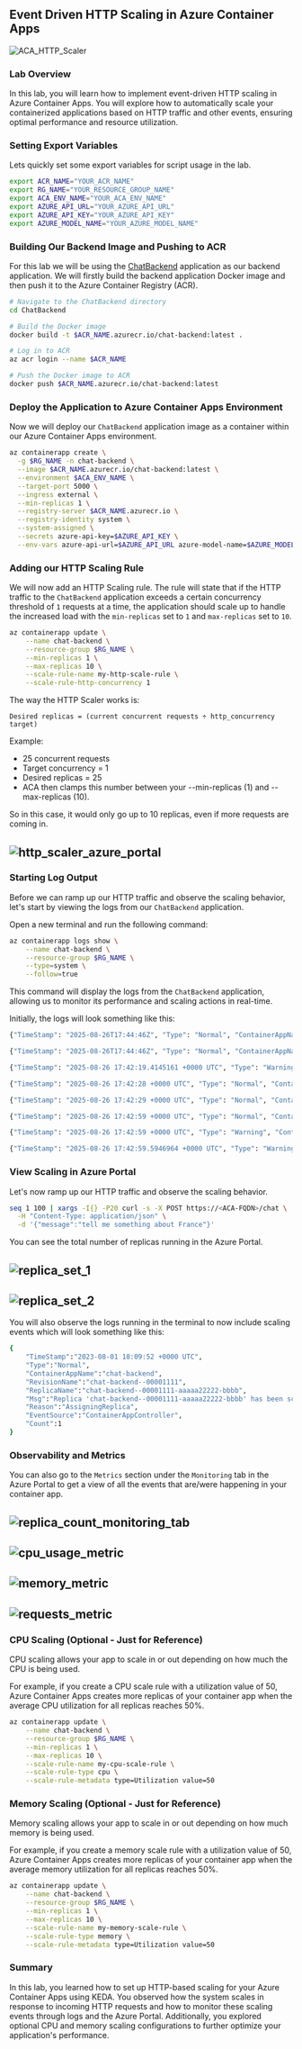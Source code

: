 ## Event Driven HTTP Scaling in Azure Container Apps 

![ACA_HTTP_Scaler](./Assets/ACA_HTTP_Scaler.png)

### Lab Overview
In this lab, you will learn how to implement event-driven HTTP scaling in Azure Container Apps. You will explore how to automatically scale your containerized applications based on HTTP traffic and other events, ensuring optimal performance and resource utilization.

### Setting Export Variables
Lets quickly set some export variables for script usage in the lab.
```bash
export ACR_NAME="YOUR_ACR_NAME"
export RG_NAME="YOUR_RESOURCE_GROUP_NAME"
export ACA_ENV_NAME="YOUR_ACA_ENV_NAME"
export AZURE_API_URL="YOUR_AZURE_API_URL"
export AZURE_API_KEY="YOUR_AZURE_API_KEY"
export AZURE_MODEL_NAME="YOUR_AZURE_MODEL_NAME"
```

### Building Our Backend Image and Pushing to ACR
For this lab we will be using the [ChatBackend](./ChatBackend/app.py) application as our backend application. We will firstly build the backend application Docker image and then push it to the Azure Container Registry (ACR).

```bash
# Navigate to the ChatBackend directory
cd ChatBackend

# Build the Docker image
docker build -t $ACR_NAME.azurecr.io/chat-backend:latest .

# Log in to ACR
az acr login --name $ACR_NAME

# Push the Docker image to ACR
docker push $ACR_NAME.azurecr.io/chat-backend:latest
```

### Deploy the Application to Azure Container Apps Environment
Now we will deploy our `ChatBackend` application image as a container within our Azure Container Apps environment.

```bash
az containerapp create \
  -g $RG_NAME -n chat-backend \
  --image $ACR_NAME.azurecr.io/chat-backend:latest \
  --environment $ACA_ENV_NAME \
  --target-port 5000 \
  --ingress external \
  --min-replicas 1 \
  --registry-server $ACR_NAME.azurecr.io \
  --registry-identity system \
  --system-assigned \
  --secrets azure-api-key=$AZURE_API_KEY \
  --env-vars azure-api-url=$AZURE_API_URL azure-model-name=$AZURE_MODEL_NAME azure-api-key=secretref:azure-api-key
```

### Adding our HTTP Scaling Rule
We will now add an HTTP Scaling rule. The rule will state that if the HTTP traffic to the `ChatBackend` application exceeds a certain concurrency threshold of `1` requests at a time, the application should scale up to handle the increased load with the `min-replicas` set to `1` and `max-replicas` set to `10`.

```bash
az containerapp update \
    --name chat-backend \
    --resource-group $RG_NAME \
    --min-replicas 1 \
    --max-replicas 10 \
    --scale-rule-name my-http-scale-rule \
    --scale-rule-http-concurrency 1
```

The way the HTTP Scaler works is:
```simple
Desired replicas = (current concurrent requests ÷ http_concurrency target)
```

Example:
 - 25 concurrent requests
 - Target concurrency = 1
 - Desired replicas = 25
 - ACA then clamps this number between your --min-replicas (1) and --max-replicas (10).

So in this case, it would only go up to 10 replicas, even if more requests are coming in.

![http_scaler_azure_portal](./Assets/http_scaler_azure_portal.png)
--

### Starting Log Output
Before we can ramp up our HTTP traffic and observe the scaling behavior, let's start by viewing the logs from our `ChatBackend` application.

Open a new terminal and run the following command:

```bash
az containerapp logs show \
    --name chat-backend \
    --resource-group $RG_NAME \
    --type=system \
    --follow=true
```

This command will display the logs from the `ChatBackend` application, allowing us to monitor its performance and scaling actions in real-time.

Initially, the logs will look something like this:
```bash
{"TimeStamp": "2025-08-26T17:44:46Z", "Type": "Normal", "ContainerAppName": null, "RevisionName": null, "ReplicaName": null, "Msg": "Connecting to the events collector...", "Reason": "StartingGettingEvents", "EventSource": "ContainerAppController", "Count": 1}

{"TimeStamp": "2025-08-26T17:44:46Z", "Type": "Normal", "ContainerAppName": null, "RevisionName": null, "ReplicaName": null, "Msg": "Successfully connected to events server", "Reason": "ConnectedToEventsServer", "EventSource": "ContainerAppController", "Count": 1}

{"TimeStamp": "2025-08-26 17:42:19.4145161 +0000 UTC", "Type": "Warning", "ContainerAppName": "chat-backend", "RevisionName": "chat-backend--0000002", "ReplicaName": "chat-backend--0000002-7d67cb9688-mfpbq", "Msg": "Probe of StartUp failed with timeout in 1 seconds.", "Reason": "ProbeFailed", "EventSource": "ContainerAppController", "Count": 1}

{"TimeStamp": "2025-08-26 17:42:28 +0000 UTC", "Type": "Normal", "ContainerAppName": "chat-backend", "RevisionName": "chat-backend--0000002", "ReplicaName": "", "Msg": "Updating revision : chat-backend--0000002", "Reason": "RevisionUpdate", "EventSource": "ContainerAppController", "Count": 5}

{"TimeStamp": "2025-08-26 17:42:29 +0000 UTC", "Type": "Normal", "ContainerAppName": "chat-backend", "RevisionName": "chat-backend--0000002", "ReplicaName": "", "Msg": "Successfully provisioned revision 'chat-backend--0000002'", "Reason": "RevisionReady", "EventSource": "ContainerAppController", "Count": 4}

{"TimeStamp": "2025-08-26 17:42:59 +0000 UTC", "Type": "Normal", "ContainerAppName": "chat-backend", "RevisionName": "chat-backend--0000001", "ReplicaName": "", "Msg": "KEDA is stopping the watch for revision 'chat-backend--0000001' to monitor scale operations for this revision", "Reason": "KEDAScalersStopped", "EventSource": "KEDA", "Count": 1}

{"TimeStamp": "2025-08-26 17:42:59 +0000 UTC", "Type": "Warning", "ContainerAppName": "chat-backend", "RevisionName": "chat-backend--0000001", "ReplicaName": "", "Msg": "ScaledObject was removed from KEDA watch and would not be auto-scaled.", "Reason": "ScaledObjectDeleted", "EventSource": "KEDA", "Count": 1}

{"TimeStamp": "2025-08-26 17:42:59.5946964 +0000 UTC", "Type": "Warning", "ContainerAppName": "chat-backend", "RevisionName": "chat-backend--0000001", "ReplicaName": "chat-backend--0000001-776b999fbd-xp8j7", "Msg": "Container 'chat-backend' was terminated with exit code '' and reason 'ManuallyStopped'", "Reason": "ContainerTerminated", "EventSource": "ContainerAppController", "Count": 1}
```

### View Scaling in Azure Portal
Let's now ramp up our HTTP traffic and observe the scaling behavior.

```bash
seq 1 100 | xargs -I{} -P20 curl -s -X POST https://<ACA-FQDN>/chat \
  -H "Content-Type: application/json" \
  -d '{"message":"tell me something about France"}'
```

You can see the total number of replicas running in the Azure Portal.

![replica_set_1](./Assets/replica_set_1.png)
--

![replica_set_2](./Assets/replica_set_2.png)
--

You will also observe the logs running in the terminal to now include scaling events which will look something like this:
```bash
{
    "TimeStamp":"2023-08-01 18:09:52 +0000 UTC",
    "Type":"Normal",
    "ContainerAppName":"chat-backend",
    "RevisionName":"chat-backend--00001111",
    "ReplicaName":"chat-backend--00001111-aaaaa22222-bbbb",
    "Msg":"Replica 'chat-backend--00001111-aaaaa22222-bbbb' has been scheduled to run on a node.",
    "Reason":"AssigningReplica",
    "EventSource":"ContainerAppController",
    "Count":1
}
```

### Observability and Metrics
You can also go to the `Metrics` section under the `Monitoring` tab in the Azure Portal to get a view of all the events that are/were happening in your container app.

![replica_count_monitoring_tab](./Assets/replica_count_monitoring_tab.png)
--

![cpu_usage_metric](./Assets/cpu_usage_metric.png)
--

![memory_metric](./Assets/memory_metric.png)
--

![requests_metric](./Assets/requests_metric.png)
--

### CPU Scaling (Optional - Just for Reference)
CPU scaling allows your app to scale in or out depending on how much the CPU is being used.

For example, if you create a CPU scale rule with a utilization value of 50, Azure Container Apps creates more replicas of your container app when the average CPU utilization for all replicas reaches 50%.

```bash
az containerapp update \
    --name chat-backend \
    --resource-group $RG_NAME \
    --min-replicas 1 \
    --max-replicas 10 \
    --scale-rule-name my-cpu-scale-rule \
    --scale-rule-type cpu \
    --scale-rule-metadata type=Utilization value=50
```

### Memory Scaling (Optional - Just for Reference)

Memory scaling allows your app to scale in or out depending on how much memory is being used.

For example, if you create a memory scale rule with a utilization value of 50, Azure Container Apps creates more replicas of your container app when the average memory utilization for all replicas reaches 50%.

```bash
az containerapp update \
    --name chat-backend \
    --resource-group $RG_NAME \
    --min-replicas 1 \
    --max-replicas 10 \
    --scale-rule-name my-memory-scale-rule \
    --scale-rule-type memory \
    --scale-rule-metadata type=Utilization value=50
```

### Summary
In this lab, you learned how to set up HTTP-based scaling for your Azure Container Apps using KEDA. You observed how the system scales in response to incoming HTTP requests and how to monitor these scaling events through logs and the Azure Portal. Additionally, you explored optional CPU and memory scaling configurations to further optimize your application's performance.
